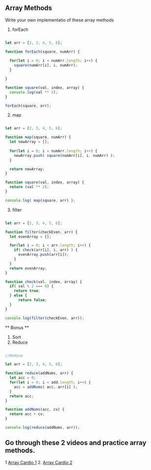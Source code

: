 ## Array Methods

Write your own implementatio of these array methods
  1. forEach

  ```js

  let arr = [2, 3, 4, 5, 6];

  function forEach(square, numArr) {
    
    for(let i = 0; i < numArr.length; i++) {
      square(numArr[i], i, numArr);
    }

  }

  function square(val, index, array) {
    console.log(val ** 2);
  }

  forEach(square, arr);

  ```

  2. map

  ```js

  let arr = [2, 3, 4, 5, 6];

  function map(square, numArr) {
    let newArray = [];
    
    for(let i = 0; i < numArr.length; i++) {
      newArray.push( square(numArr[i], i, numArr) );
    }

    return newArray;
  }

  function square(val, index, array) {
    return (val ** 2);
  }

  console.log( map(square, arr) );


  ```
  
  3. filter

  ```js

  let arr = [2, 3, 4, 5, 6];

  function filter(checkEven, arr) {
    let evenArray = [];

    for(let i = 0; i < arr.length; i++) {     
      if( check(arr[i], i, arr) ) {
        evenArray.push(arr[i]);
      }
    }
    return evenArray;
  }

  function check(val, index, array) {
    if( val % 2 === 0) {
      return true;
    } else {
        return false;
    }
  }

  console.log(filter(checkEven, arr));

  ```

** Bonus **
  1. Sort
  2. Reduce

  ```js

  //Reduce
  
  let arr = [2, 3, 4, 5, 6];

  function reduce(addNums, arr) {
    let acc = 0;
    for(let i = 0; i < add.length; i++) {
      acc = addNums( acc, arr[i] );
    }
    return acc;
  }

  function addNums(acc, cv) {
    return acc + cv;
  }

  console.log(reduce(addNums, arr));

  ```

## Go through these 2 videos and practice array methods.

1 [Array Cardio 1](https://www.youtube.com/watch?v=HB1ZC7czKRs&list=PLu8EoSxDXHP6CGK4YVJhL_VWetA865GOH&index=4)
2. [Array Cardio 2](https://www.youtube.com/watch?v=QNmRfyNg1lw&list=PLu8EoSxDXHP6CGK4YVJhL_VWetA865GOH&index=7)